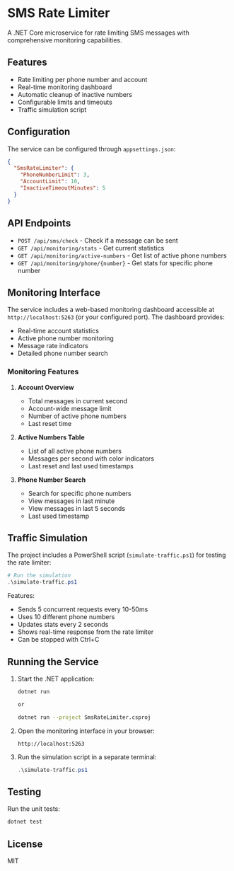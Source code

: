 # SMS Rate Limiter

A .NET Core microservice for rate limiting SMS messages with comprehensive monitoring capabilities.

## Features

- Rate limiting per phone number and account
- Real-time monitoring dashboard
- Automatic cleanup of inactive numbers
- Configurable limits and timeouts
- Traffic simulation script

## Configuration

The service can be configured through `appsettings.json`:

```json
{
  "SmsRateLimiter": {
    "PhoneNumberLimit": 3,
    "AccountLimit": 10,
    "InactiveTimeoutMinutes": 5
  }
}
```

## API Endpoints

- `POST /api/sms/check` - Check if a message can be sent
- `GET /api/monitoring/stats` - Get current statistics
- `GET /api/monitoring/active-numbers` - Get list of active phone numbers
- `GET /api/monitoring/phone/{number}` - Get stats for specific phone number

## Monitoring Interface

The service includes a web-based monitoring dashboard accessible at `http://localhost:5263` (or your configured port). The dashboard provides:

- Real-time account statistics
- Active phone number monitoring
- Message rate indicators
- Detailed phone number search

### Monitoring Features

1. **Account Overview**

   - Total messages in current second
   - Account-wide message limit
   - Number of active phone numbers
   - Last reset time

2. **Active Numbers Table**

   - List of all active phone numbers
   - Messages per second with color indicators
   - Last reset and last used timestamps

3. **Phone Number Search**
   - Search for specific phone numbers
   - View messages in last minute
   - View messages in last 5 seconds
   - Last used timestamp

## Traffic Simulation

The project includes a PowerShell script (`simulate-traffic.ps1`) for testing the rate limiter:

```powershell
# Run the simulation
.\simulate-traffic.ps1
```

Features:

- Sends 5 concurrent requests every 10-50ms
- Uses 10 different phone numbers
- Updates stats every 2 seconds
- Shows real-time response from the rate limiter
- Can be stopped with Ctrl+C

## Running the Service

1. Start the .NET application:
   
   ```bash
   dotnet run 
   
   or

   dotnet run --project SmsRateLimiter.csproj
   ```


2. Open the monitoring interface in your browser:

   ```
   http://localhost:5263
   ```

3. Run the simulation script in a separate terminal:
   ```powershell
   .\simulate-traffic.ps1
   ```

## Testing

Run the unit tests:

```bash
dotnet test
```

## License

MIT

